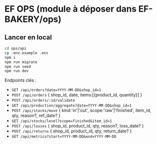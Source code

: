 # EF OPS (module à déposer dans EF-BAKERY/ops)

## Lancer en local
```bash
cd ops/api
cp .env.example .env
npm i
npm run migrate
npm run seed
npm run dev
```

Endpoints clés :
- `GET /api/orders?date=YYYY-MM-DD&shop_id=1`
- `POST /api/orders` { shop_id, date, items:[{product_id, quantity}] }
- `POST /api/orders/:id/validate`
- `GET /api/production/aggregate?date=YYYY-MM-DD&shop_id=1`
- `POST /api/stocks/move` { kind:'in'|'out', scope:'raw'|'finished', item_id, qty, reason?, ref_date? }
- `GET /api/stocks/level?scope=finished&item_id=1`
- `POST /api/losses` { shop_id, product_id, qty, reason?, loss_date? }
- `POST /api/returns` { shop_id, product_id, qty, return_date? }
- `GET /api/metrics?start=YYYY-MM-DD&end=YYYY-MM-DD`

